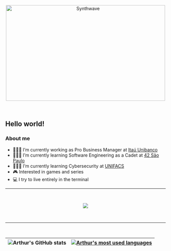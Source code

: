<p align="center"><img src="https://wompampsupport.azureedge.net/fetchimage?siteId=7575&v=2&jpgQuality=100&width=700&url=https%3A%2F%2Fi.kym-cdn.com%2Fentries%2Ficons%2Foriginal%2F000%2F021%2F807%2Fig9OoyenpxqdCQyABmOQBZDI0duHk2QZZmWg2Hxd4ro.jpg" alt="Synthwave" height="300" width="500"></p>

<br />

<h2> Hello world!</h2>

<h3> About me</h3>

   - 👨🏻‍💼 I’m currently working as Pro Business Manager at [Itaú Unibanco](https://www.itau.com.br/empresas)
   - 🧙🏻‍♂️ I’m currently learning Software Engineering as a Cadet at [42 São Paulo](https://www.42sp.org.br/)
   - 👨🏻‍💻 I’m currently learning Cybersecurity at [UNIFACS](https://www.unifacs.br/)
   - 🎮 Interested in games and series
   - 💻 I try to live entirely in the terminal<br />


---

<br />

<p align="center"><img src="https://badge42.herokuapp.com/api/stats/arporto-?cursus=42cursus&privacyEmail=true&privacyName=true"> </p>
<br />

---

<br />


![Arthur's GitHub stats](https://github-readme-stats.vercel.app/api?username=arthutl&show_icons=true&theme=dracula) | [![Arthur's most used languages](https://github-readme-stats.vercel.app/api/top-langs/?username=arthutl&layout=compact&hide_border=true&theme=dracula)](https://github.com/arthutl?tab=repositories) |
|:-:|:-:|
